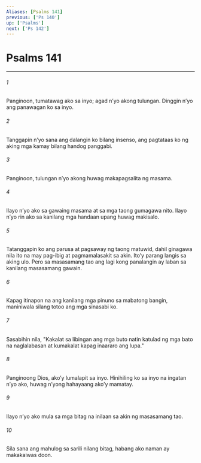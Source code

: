 ```yaml
---
Aliases: [Psalms 141]
previous: ['Ps 140']
up: ['Psalms']
next: ['Ps 142']
---
```

# Psalms 141

***


###### 1 


Panginoon, tumatawag ako sa inyo; agad nʼyo akong tulungan. Dinggin nʼyo ang panawagan ko sa inyo. 


###### 2 


Tanggapin nʼyo sana ang dalangin ko bilang insenso, ang pagtataas ko ng aking mga kamay bilang handog panggabi. 


###### 3 


Panginoon, tulungan nʼyo akong huwag makapagsalita ng masama. 


###### 4 


Ilayo nʼyo ako sa gawaing masama at sa mga taong gumagawa nito. Ilayo nʼyo rin ako sa kanilang mga handaan upang huwag makisalo. 


###### 5 


Tatanggapin ko ang parusa at pagsaway ng taong matuwid, dahil ginagawa nila ito na may pag-ibig at pagmamalasakit sa akin. Itoʼy parang langis sa aking ulo. Pero sa masasamang tao ang lagi kong panalangin ay laban sa kanilang masasamang gawain. 


###### 6 


Kapag itinapon na ang kanilang mga pinuno sa mabatong bangin, maniniwala silang totoo ang mga sinasabi ko. 


###### 7 


Sasabihin nila, "Kakalat sa libingan ang mga buto natin katulad ng mga bato na naglalabasan at kumakalat kapag inaararo ang lupa." 


###### 8 


Panginoong Dios, akoʼy lumalapit sa inyo. Hinihiling ko sa inyo na ingatan nʼyo ako, huwag nʼyong hahayaang akoʼy mamatay. 


###### 9 


Ilayo nʼyo ako mula sa mga bitag na inilaan sa akin ng masasamang tao. 


###### 10 


Sila sana ang mahulog sa sarili nilang bitag, habang ako naman ay makakaiwas doon.
